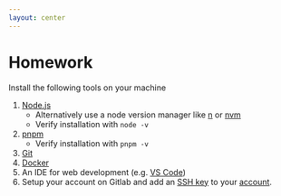 ```yaml
---
layout: center
---
```


# Homework

Install the following tools on your machine

1. [Node.js](https://nodejs.org/en/download/)
   - Alternatively use a node version manager like [n](https://github.com/tj/n) or [nvm](https://github.com/nvm-sh/nvm)
   - Verify installation with `node -v`
2. [pnpm](https://pnpm.io/installation)
   - Verify installation with `pnpm -v`
3. [Git](https://git-scm.com/downloads)
4. [Docker](https://www.docker.com/products/docker-desktop)
5. An IDE for web development (e.g. [VS Code](https://code.visualstudio.com/))
6. Setup your account on Gitlab and add an [SSH key](https://docs.github.com/en/authentication/connecting-to-github-with-ssh/generating-a-new-ssh-key-and-adding-it-to-the-ssh-agent?platform=mac) to your [account](https://docs.gitlab.com/ee/user/ssh.html#add-an-ssh-key-to-your-gitlab-account).
